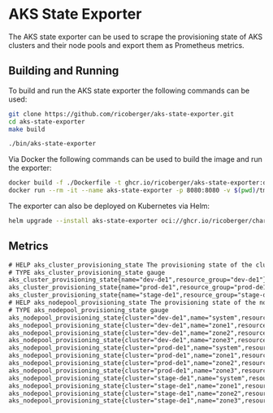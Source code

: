 # AKS State Exporter

The AKS state exporter can be used to scrape the provisioning state of AKS
clusters and their node pools and export them as Prometheus metrics.

## Building and Running

To build and run the AKS state exporter the following commands can be used:

```sh
git clone https://github.com/ricoberger/aks-state-exporter.git
cd aks-state-exporter
make build

./bin/aks-state-exporter
```

Via Docker the following commands can be used to build the image and run the
exporter:

```sh
docker build -f ./Dockerfile -t ghcr.io/ricoberger/aks-state-exporter:dev .
docker run --rm -it --name aks-state-exporter -p 8080:8080 -v $(pwd)/tmp:/aks-state-exporter/config ghcr.io/ricoberger/aks-state-exporter:dev --config=/aks-state-exporter/config/config.yaml
```

The exporter can also be deployed on Kubernetes via Helm:

```sh
helm upgrade --install aks-state-exporter oci://ghcr.io/ricoberger/charts/aks-state-exporter --version 1.0.0
```

## Metrics

```txt
# HELP aks_cluster_provisioning_state The provisioning state of the cluster (0 - Unknown, 1 - Succeeded, 2 - Failed, 3 - Canceled, 4 - Creating, 5 - Updating, 6 - Deleting)
# TYPE aks_cluster_provisioning_state gauge
aks_cluster_provisioning_state{name="dev-de1",resource_group="dev-de1"} 1
aks_cluster_provisioning_state{name="prod-de1",resource_group="prod-de1"} 1
aks_cluster_provisioning_state{name="stage-de1",resource_group="stage-de1"} 1
# HELP aks_nodepool_provisioning_state The provisioning state of the node pool (0 - Unknown, 1 - Succeeded, 2 - Failed, 3 - Canceled, 4 - Creating, 5 - Updating, 6 - Deleting)
# TYPE aks_nodepool_provisioning_state gauge
aks_nodepool_provisioning_state{cluster="dev-de1",name="system",resource_group="dev-de1"} 1
aks_nodepool_provisioning_state{cluster="dev-de1",name="zone1",resource_group="dev-de1"} 1
aks_nodepool_provisioning_state{cluster="dev-de1",name="zone2",resource_group="dev-de1"} 1
aks_nodepool_provisioning_state{cluster="dev-de1",name="zone3",resource_group="dev-de1"} 1
aks_nodepool_provisioning_state{cluster="prod-de1",name="system",resource_group="prod-de1"} 1
aks_nodepool_provisioning_state{cluster="prod-de1",name="zone1",resource_group="prod-de1"} 1
aks_nodepool_provisioning_state{cluster="prod-de1",name="zone2",resource_group="prod-de1"} 1
aks_nodepool_provisioning_state{cluster="prod-de1",name="zone3",resource_group="prod-de1"} 1
aks_nodepool_provisioning_state{cluster="stage-de1",name="system",resource_group="stage-de1"} 1
aks_nodepool_provisioning_state{cluster="stage-de1",name="zone1",resource_group="stage-de1"} 1
aks_nodepool_provisioning_state{cluster="stage-de1",name="zone2",resource_group="stage-de1"} 1
aks_nodepool_provisioning_state{cluster="stage-de1",name="zone3",resource_group="stage-de1"} 1
```
